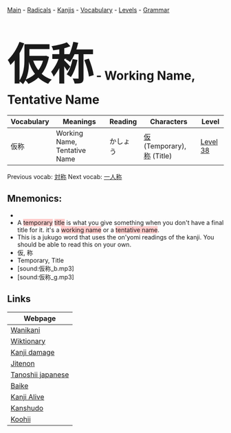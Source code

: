 <style> bigfont {font-size: 100px}</style>
[Main](../README.md) -
[Radicals](../radicals.md) -
[Kanjis](../kanjis.md) -
[Vocabulary](../vocabulary.md) -
[Levels](../levels.md) -
[Grammar](../grammar.md)
# <bigfont> 仮称</bigfont> - Working Name, Tentative Name 

| Vocabulary | Meanings | Reading | Characters | Level |
| --- | --- | --- | --- | --- |
| 仮称 | Working Name, Tentative Name | かしょう |  [仮](../kanjis/仮.md) (Temporary), [称](../kanjis/称.md) (Title) | [Level 38](../levels/wk_level38.md) |

Previous vocab: [対称](対称.md) Next vocab: [一人称](一人称.md) 

## Mnemonics:

* 
* A <span style="background-color:#ffcccb"> temporary</span> <span style="background-color:#ffcccb"> title</span> is what you give something when you don't have a final title for it. it's a <span style="background-color:#ffcccb"> working name</span> or a <span style="background-color:#ffcccb"> tentative name</span>.
* This is a jukugo word that uses the on'yomi readings of the kanji. You should be able to read this on your own.
* 仮, 称
* Temporary, Title
* [sound:仮称_b.mp3]
* [sound:仮称_g.mp3]


## Links 

| Webpage |
| --- |
| [Wanikani          ](https://www.wanikani.com/kanji/仮称) |
| [Wiktionary        ](https://en.wiktionary.org/wiki/仮称) |
| [Kanji damage      ](http://www.kanjidamage.com/kanji/search?utf8=✓&q=仮称) |
| [Jitenon           ](https://jitenon.com/kanji/仮称) |
| [Tanoshii japanese ](https://www.tanoshiijapanese.com/dictionary/kanji.cfm?k=仮称) |
| [Baike             ](https://baike.baidu.com/item/仮称) |
| [Kanji Alive       ](https://app.kanjialive.com/仮称) |
| [Kanshudo          ](https://www.kanshudo.com/searchmn?q=仮称) |
| [Koohii            ](https://kanji.koohii.com/study/kanji/仮称) |
